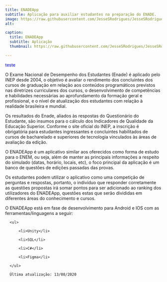 ```yaml
---
title: ENADEApp
subtitle: Aplicação para auxiliar estudantes na preparação do ENADE.
image: https://raw.githubusercontent.com/JesseSRodrigues/JesseSRodrigues.github.io/master/assets/img/ENADE.png
alt: 

caption:
  title: ENADEApp
  subtitle: Aplicação
  thumbnail: https://raw.githubusercontent.com/JesseSRodrigues/JesseSRodrigues.github.io/master/assets/img/capa-enadeapp.png

---
```


<p style="color: blue;">teste</p>

O Exame Nacional de Desempenho dos Estudantes (Enade) é aplicado pelo INEP desde 2004, o objetivo é 
avaliar o rendimento dos concluintes dos cursos de graduação em relação aos conteúdos programáticos 
previstos nas diretrizes curriculares dos cursos, o desenvolvimento de competências e habilidades 
necessárias ao aprofundamento da formação geral e profissional, e o nível de atualização dos estudantes 
com relação à realidade brasileira e mundial.

Os resultados do Enade, aliados às respostas do Questionário do Estudante, são insumos para o cálculo 
dos Indicadores de Qualidade da Educação Superior. Conforme o site oficial do INEP, a inscrição é 
obrigatória para estudantes ingressantes e concluintes habilitados de cursos de bacharelado e 
superiores de tecnologia vinculados às áreas de avaliação da edição.

O ENADEApp é um aplicativo similar aos oferecidos como forma de estudo para o ENEM, ou seja, além de 
manter as principais informações a respeito do simulado (datas, horário, locais, etc), o foco principal 
da aplicação é um banco de questões de edições passadas das provas.

Os estudantes podem utilizar o aplicativo como uma competição de perguntas e respostas, portanto, o indivíduo que responder corretamente as questões propostas irá somar pontos para ser adicionado ao ranking dos utilizadores do ENADEApp, questões estas que serão divididas em diferentes áreas do conhecimento e cursos.

O ENADEApp está em fase de desenvolvimento para Android e IOS com as ferramentas/linguagens a seguir:

      <ul>

          <li>Unity</li>

          <li>SQL</li>

          <li>C#</li>

          <li>Figma</li>

      </ul>

      Última atualização: 13/08/2020

